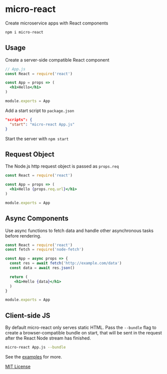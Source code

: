 
# micro-react

Create microservice apps with React components

```sh
npm i micro-react
```

## Usage

Create a server-side compatible React component

```jsx
// App.js
const React = require('react')

const App = props => (
  <h1>Hello</h1>
)

module.exports = App
```

Add a start script to `package.json`

```json
"scripts": {
  "start": "micro-react App.js"
}
```

Start the server with `npm start`

## Request Object

The Node.js http request object is passed as `props.req`

```jsx
const React = require('react')

const App = props => (
  <h1>Hello {props.req.url}</h1>
)

module.exports = App
```

## Async Components

Use async functions to fetch data and handle other asynchronous tasks before rendering.

```jsx
const React = require('react')
const fetch = require('node-fetch')

const App = async props => {
  const res = await fetch('http://example.com/data')
  const data = await res.json()

  return (
    <h1>Hello {data}</h1>
  )
}

module.exports = App
```

## Client-side JS

By default micro-react only serves static HTML.
Pass the `--bundle` flag to create a browser-compatible bundle on start,
that will be sent in the request after the React Node stream has finished.

```sh
micro-react App.js --bundle
```

See the [examples](docs) for more.

[MIT License](LICENSE.md)

